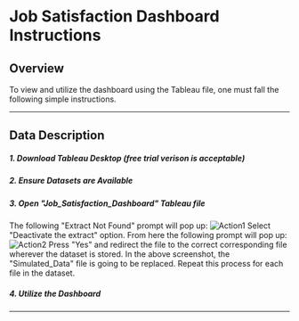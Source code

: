 # Job Satisfaction Dashboard Instructions

## Overview 
To view and utilize the dashboard using the Tableau file, one must fall the following simple instructions.

***

## Data Description

##### 1. Download Tableau Desktop (free trial verison is acceptable)
##### 2. Ensure Datasets are Available
##### 3. Open "Job_Satisfaction_Dashboard" Tableau file
The following "Extract Not Found" prompt will pop up:
![Action1](https://github.com/user-attachments/assets/4da2db09-d143-4875-9968-8ed033d66dc7)
Select "Deactivate the extract" option. From here the following prompt will pop up:
![Action2](https://github.com/user-attachments/assets/255cdfca-5fed-4443-af6b-fe775911ea54)
Press "Yes" and redirect the file to the correct corresponding file wherever the dataset is stored.
In the above screenshot, the "Simulated_Data" file is going to be replaced.
Repeat this process for each file in the dataset.
##### 4. Utilize the Dashboard

***
